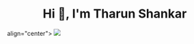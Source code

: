 <h1 align="center">Hi 👋, I'm Tharun Shankar</h1>

<p> align="center">
    <a href="https://github.com/DenverCoder1/readme-typing-svg"><img src="https://readme-typing-svg.herokuapp.com?                  &font=IBM+Plex+Sans&color=abcdef&size=20&lines=Welcome+to+my+GitHub+Profile!;I'm+a+Data+Science+Enthusiast;I'm+a+Computer+Science+engineer" /></a>
</p>
